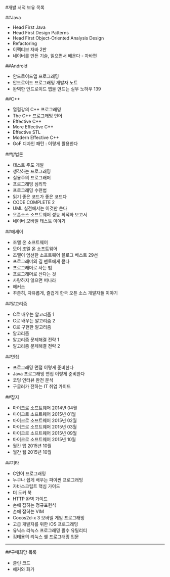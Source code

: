 #개발 서적 보유 목록

##Java
- Head First Java
- Head First Design Patterns
- Head First Object-Oriented Analysis Design
- Refactoring
- 이펙티브 자바 2판
- 네이버를 만든 기술, 읽으면서 배운다 - 자바편

##Android
- 안드로이드앱 프로그래밍
- 안드로이드 프로그래밍 개발자 노트
- 완벽한 안드로이드 앱을 만드는 실무 노하우 139

##C++
- 열혈강의 C++ 프로그래밍
- The C++ 프로그래밍 언어
- Effective C++
- More Effective C++
- Effective STL
- Modern Effective C++
- GoF 디자인 패턴 : 이렇게 활용한다

##방법론
- 테스트 주도 개발
- 생각하는 프로그래밍
- 실용주의 프로그래머
- 프로그래밍 심리학
- 프로그래밍 수련법
- 읽기 좋은 코드가 좋은 코드다
- CODE COMPLETE 2
- UML 실전에서는 이것만 쓴다
- 오픈소스 소프트웨어 성능 최적화 보고서
- 네이버 모바일 테스트 이야기

##에세이
- 조엘 온 소프트웨어
- 모어 조엘 온 소프트웨어
- 조엘이 엄선한 소프트웨어 블로그 베스트 29선
- 프로그래머의 길 멘토에게 묻다
- 프로그래머로 사는 법
- 프로그래머로 산다는 것
- 사랑하지 않으면 떠나라
- 해커스
- 꾸준히, 자유롭게, 즐겁게 한국 오픈 소스 개발자들 이야기

##알고리즘
- C로 배우는 알고리즘 1
- C로 배우는 알고리즘 2
- C로 구현한 알고리즘
- 알고리즘
- 알고리즘 문제해결 전략 1
- 알고리즘 문제해결 전략 2

##면접
- 프로그래밍 면접 이렇게 준비한다
- Java 프로그래밍 면접 이렇게 준비한다
- 코딩 인터뷰 완전 분석
- 구글러가 전하는 IT 취업 가이드

##잡지
- 마이크로 소프트웨어 2014년 04월
- 마이크로 소프트웨어 2015년 01월
- 마이크로 소프트웨어 2015년 02월
- 마이크로 소프트웨어 2015년 03월
- 마이크로 소프트웨어 2015년 09월
- 마이크로 소프트웨어 2015년 10월
- 월간 앱 2015년 10월
- 월간 웹 2015년 10월

##기타
- C언어 프로그래밍
- 누구나 쉽게 배우는 파이썬 프로그래밍
- 자바스크립트 핵심 가이드
- 더 도커 북
- HTTP 완벽 가이드
- 손에 잡히는 정규표현식
- 손에 잡히는 VIM
- Cocos2d-x 3 모바일 게임 프로그래밍
- 고급 개발자를 위한 iOS 프로그래밍
- 유닉스 리눅스 프로그래밍 필수 유틸리티
- 김태용의 리눅스 쉘 프로그래밍 입문

---

##구매희망 목록
- 클린 코드
- 해커와 화가
